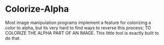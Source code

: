 Colorize-Alpha
==============

Most image manipulation programs implement a feature for colorizing a color to alpha, but its very hard to find ways to reverse this process; TO COLORIZE THE ALPHA PART OF AN IMAGE. This little tool is exactly built to do that.
